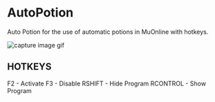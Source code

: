 # AutoPotion
Auto Potion for the use of automatic potions in MuOnline with hotkeys.

![capture image gif](https://im4.ezgif.com/tmp/ezgif-4-7c74504078e0.gif)

## HOTKEYS
 F2 - Activate
 F3 - Disable
 RSHIFT - Hide Program
 RCONTROL - Show Program
